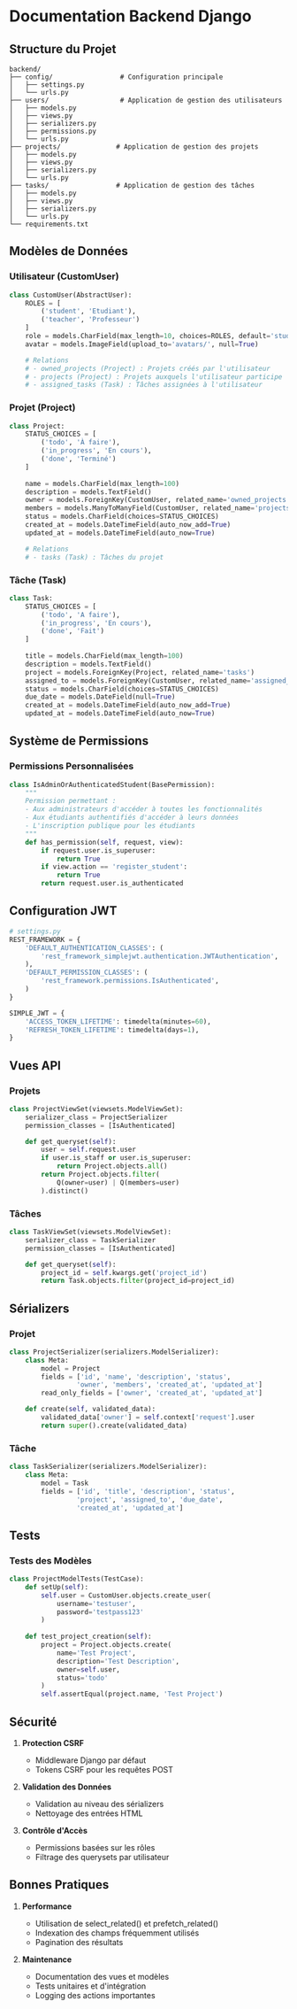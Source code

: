 # Documentation Backend Django

## Structure du Projet

```
backend/
├── config/                 # Configuration principale
│   ├── settings.py
│   └── urls.py
├── users/                  # Application de gestion des utilisateurs
│   ├── models.py
│   ├── views.py
│   ├── serializers.py
│   ├── permissions.py
│   └── urls.py
├── projects/              # Application de gestion des projets
│   ├── models.py
│   ├── views.py
│   ├── serializers.py
│   └── urls.py
├── tasks/                 # Application de gestion des tâches
│   ├── models.py
│   ├── views.py
│   ├── serializers.py
│   └── urls.py
└── requirements.txt
```

## Modèles de Données

### Utilisateur (CustomUser)
```python
class CustomUser(AbstractUser):
    ROLES = [
        ('student', 'Etudiant'),
        ('teacher', 'Professeur')
    ]
    role = models.CharField(max_length=10, choices=ROLES, default='student')
    avatar = models.ImageField(upload_to='avatars/', null=True)

    # Relations
    # - owned_projects (Project) : Projets créés par l'utilisateur
    # - projects (Project) : Projets auxquels l'utilisateur participe
    # - assigned_tasks (Task) : Tâches assignées à l'utilisateur
```

### Projet (Project)
```python
class Project:
    STATUS_CHOICES = [
        ('todo', 'À faire'),
        ('in_progress', 'En cours'),
        ('done', 'Terminé')
    ]
    
    name = models.CharField(max_length=100)
    description = models.TextField()
    owner = models.ForeignKey(CustomUser, related_name='owned_projects')
    members = models.ManyToManyField(CustomUser, related_name='projects')
    status = models.CharField(choices=STATUS_CHOICES)
    created_at = models.DateTimeField(auto_now_add=True)
    updated_at = models.DateTimeField(auto_now=True)

    # Relations
    # - tasks (Task) : Tâches du projet
```

### Tâche (Task)
```python
class Task:
    STATUS_CHOICES = [
        ('todo', 'A faire'),
        ('in_progress', 'En cours'),
        ('done', 'Fait')
    ]
    
    title = models.CharField(max_length=100)
    description = models.TextField()
    project = models.ForeignKey(Project, related_name='tasks')
    assigned_to = models.ForeignKey(CustomUser, related_name='assigned_tasks')
    status = models.CharField(choices=STATUS_CHOICES)
    due_date = models.DateField(null=True)
    created_at = models.DateTimeField(auto_now_add=True)
    updated_at = models.DateTimeField(auto_now=True)
```

## Système de Permissions

### Permissions Personnalisées
```python
class IsAdminOrAuthenticatedStudent(BasePermission):
    """
    Permission permettant :
    - Aux administrateurs d'accéder à toutes les fonctionnalités
    - Aux étudiants authentifiés d'accéder à leurs données
    - L'inscription publique pour les étudiants
    """
    def has_permission(self, request, view):
        if request.user.is_superuser:
            return True
        if view.action == 'register_student':
            return True
        return request.user.is_authenticated
```

## Configuration JWT

```python
# settings.py
REST_FRAMEWORK = {
    'DEFAULT_AUTHENTICATION_CLASSES': (
        'rest_framework_simplejwt.authentication.JWTAuthentication',
    ),
    'DEFAULT_PERMISSION_CLASSES': (
        'rest_framework.permissions.IsAuthenticated',
    )
}

SIMPLE_JWT = {
    'ACCESS_TOKEN_LIFETIME': timedelta(minutes=60),
    'REFRESH_TOKEN_LIFETIME': timedelta(days=1),
}
```

## Vues API

### Projets
```python
class ProjectViewSet(viewsets.ModelViewSet):
    serializer_class = ProjectSerializer
    permission_classes = [IsAuthenticated]

    def get_queryset(self):
        user = self.request.user
        if user.is_staff or user.is_superuser:
            return Project.objects.all()
        return Project.objects.filter(
            Q(owner=user) | Q(members=user)
        ).distinct()
```

### Tâches
```python
class TaskViewSet(viewsets.ModelViewSet):
    serializer_class = TaskSerializer
    permission_classes = [IsAuthenticated]

    def get_queryset(self):
        project_id = self.kwargs.get('project_id')
        return Task.objects.filter(project_id=project_id)
```

## Sérializers

### Projet
```python
class ProjectSerializer(serializers.ModelSerializer):
    class Meta:
        model = Project
        fields = ['id', 'name', 'description', 'status', 
                 'owner', 'members', 'created_at', 'updated_at']
        read_only_fields = ['owner', 'created_at', 'updated_at']

    def create(self, validated_data):
        validated_data['owner'] = self.context['request'].user
        return super().create(validated_data)
```

### Tâche
```python
class TaskSerializer(serializers.ModelSerializer):
    class Meta:
        model = Task
        fields = ['id', 'title', 'description', 'status',
                 'project', 'assigned_to', 'due_date',
                 'created_at', 'updated_at']
```

## Tests

### Tests des Modèles
```python
class ProjectModelTests(TestCase):
    def setUp(self):
        self.user = CustomUser.objects.create_user(
            username='testuser',
            password='testpass123'
        )
        
    def test_project_creation(self):
        project = Project.objects.create(
            name='Test Project',
            description='Test Description',
            owner=self.user,
            status='todo'
        )
        self.assertEqual(project.name, 'Test Project')
```

## Sécurité

1. **Protection CSRF**
   - Middleware Django par défaut
   - Tokens CSRF pour les requêtes POST

2. **Validation des Données**
   - Validation au niveau des sérializers
   - Nettoyage des entrées HTML

3. **Contrôle d'Accès**
   - Permissions basées sur les rôles
   - Filtrage des querysets par utilisateur

## Bonnes Pratiques

1. **Performance**
   - Utilisation de select_related() et prefetch_related()
   - Indexation des champs fréquemment utilisés
   - Pagination des résultats

2. **Maintenance**
   - Documentation des vues et modèles
   - Tests unitaires et d'intégration
   - Logging des actions importantes
